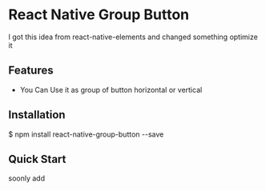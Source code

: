 # React Native Group Button

I got this idea from react-native-elements and changed something optimize it

## Features

- You Can Use it as group of button horizontal or vertical 

## Installation

$ npm install react-native-group-button --save

## Quick Start

soonly add

